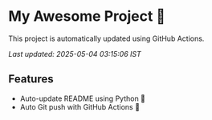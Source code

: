 # My Awesome Project 🚀

This project is automatically updated using GitHub Actions.

_Last updated: 2025-05-04 03:15:06 IST_

## Features
- Auto-update README using Python 🐍
- Auto Git push with GitHub Actions 🤖
